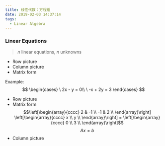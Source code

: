 ```yaml
---
title: 线性代数：方程组
date: 2019-02-03 14:37:14
tags:
  - Linear Algebra
---
```


###  Linear Equations
> $n$ linear equations, $n$ unknowns

- Row picture
- Column picture
- Matrix form

<!--more-->

Example:
$$
\begin{cases}
 \ 2x - y = 0\\
 \ -x + 2y = 3
\end{cases}
$$

- Row picture
- Matrix form
  $$\left[\begin{array}{cccc} 
    2 &    -1 \\ 
    -1 &    2 \\
  \end{array}\right]
  \left[\begin{array}{cccc} 
    x \\ 
    y \\
  \end{array}\right] = 
  \left[\begin{array}{cccc}
    0 \\
    3 \\
  \end{array}\right]$$
  $$Ax = b$$
- Column picture
  

